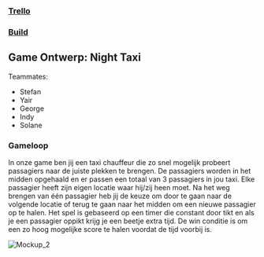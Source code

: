 ### [Trello][TR]
[TR]: https://trello.com/b/xBCFrkO7/nighttaxi-project

### [Build][BU]
[BU]: https://mediacollegeamsterdam.sharepoint.com/:f:/t/SDGAexamen20232024-Team08/EpmrfttwIchMprkmSfBfmIUBhBKX-ZfzJzyfpeyV2bXH2Q?e=sVi8ym

## Game Ontwerp: Night Taxi
Teammates:
- Stefan
- Yair
- George
- Indy
- Solane

### Gameloop
In onze game ben jij een taxi chauffeur die zo snel mogelijk probeert passagiers naar de juiste plekken te brengen. De passagiers worden in het midden opgehaald en er passen een totaal van 3 passagiers in jou taxi. Elke passagier heeft zijn eigen locatie waar hij/zij heen moet. Na het weg brengen van één passagier heb jij de keuze om door te gaan naar de volgende locatie of terug te gaan naar het midden om een nieuwe passagier op te halen. Het spel is gebaseerd op een timer die constant door tikt en als je een passagier oppikt krijg je een beetje extra tijd. De win conditie is om een zo hoog mogelijke score te halen voordat de tijd voorbij is.

![Mockup_2](https://github.com/yairme/NightTaxi/assets/70896922/3b240abc-e69b-4667-96a8-1da90acf071f)

